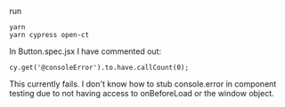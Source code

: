 run

```
yarn
yarn cypress open-ct
```

In Button.spec.jsx I have commented out:

```
cy.get('@consoleError').to.have.callCount(0);
```

This currently fails. I don't know how to stub console.error in component testing due to not having access to onBeforeLoad or the window object.
